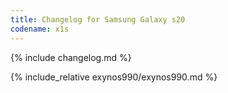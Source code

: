 ```yaml
---
title: Changelog for Samsung Galaxy s20
codename: x1s
---
```


{% include changelog.md %}

{% include_relative exynos990/exynos990.md %}
